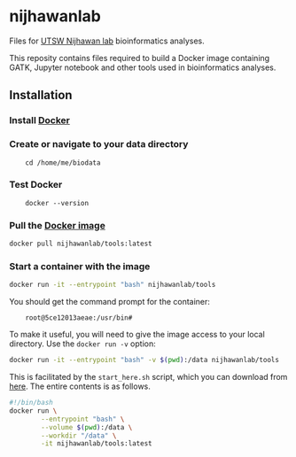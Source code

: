 # nijhawanlab

Files for [UTSW Nijhawan lab](https://www.utsouthwestern.edu/labs/nijhawan/) bioinformatics analyses.

This reposity contains files required to build a Docker image containing GATK, Jupyter notebook and other tools used in bioinformatics analyses.

## Installation
### Install [Docker](https://www.docker.com/products/docker-desktop)
### Create or navigate to your data directory

        cd /home/me/biodata

### Test Docker

        docker --version
        
### Pull the [Docker image](https://hub.docker.com/repository/docker/nijhawanlab/tools)

```bash
docker pull nijhawanlab/tools:latest
```

### Start a container with the image

```bash
docker run -it --entrypoint "bash" nijhawanlab/tools
```
        
You should get the command prompt for the container:

        root@5ce12013aeae:/usr/bin#
        
To make it useful, you will need to give the image access to your local directory.  Use the `docker run -v` option:

```bash
docker run -it --entrypoint "bash" -v $(pwd):/data nijhawanlab/tools
```
        
This is facilitated by the `start_here.sh` script, which you can download from [here](https://github.com/johannpeterson/nijhawanlab/blob/master/start_here.sh?raw=true).  The entire contents is as follows.

```bash
#!/bin/bash
docker run \
        --entrypoint "bash" \
        --volume $(pwd):/data \
        --workdir "/data" \
        -it nijhawanlab/tools:latest
```
